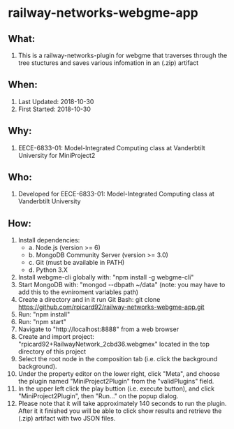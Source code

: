 # railway-networks-webgme-app

## What: 
1. This is a railway-networks-plugin for webgme that traverses through the tree stuctures and saves various infomation in an (.zip) artifact

## When:
1. Last Updated: 2018-10-30
2. First Started: 2018-10-30

## Why:
1. EECE-6833-01: Model-Integrated Computing class at Vanderbtilt University for MiniProject2

## Who: 
1. Developed for EECE-6833-01: Model-Integrated Computing class at Vanderbtilt University

## How:
1. Install dependencies:
    - a. Node.js (version >= 6)
    - b. MongoDB Community Server (version >= 3.0)
    - c. Git (must be available in PATH)
    - d. Python 3.X
2. Install webgme-cli globally with: "npm install -g webgme-cli" 
3. Start MongoDB with: "mongod --dbpath ~/data" (note: you may have to add this to the evniroment variables path)
4. Create a directory and in it run Git Bash: git clone https://github.com/rpicard92/railway-networks-webgme-app.git
5. Run: "npm install"
6. Run: "npm start"
7. Navigate to "http://localhost:8888" from a web browser
8. Create and import project: "rpicard92+RailwayNetwork_2cbd36.webgmex" located in the top directory of this project
9. Select the root node in the composition tab (i.e. click the background background). 
10. Under the property editor on the lower right, click "Meta", and choose the plugin named "MiniProject2Plugin" from the "validPlugins" field.
11. In the upper left click the play buttion (i.e. execute button), and click "MiniProject2Plugin", then "Run..." on the popup dialog.
12. Please note that it will take approximately 140 seconds to run the plugin. After it it finished you will be able to click show results and retrieve the (.zip) artifact with two JSON files.



